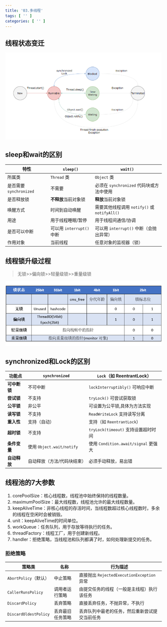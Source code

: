 ```yaml
---
title: '03.多线程'
tags: [ '' ]
categories: [ '' ]
---
```


## 线程状态变迁

![线程状态变更](./assets/1751420771012.png)

## sleep和wait的区别

| 特性                  | `sleep()`            | `wait()`                            |
|---------------------|----------------------|-------------------------------------|
| 所属类                 | `Thread` 类           | `Object` 类                          |
| 是否需要 `synchronized` | 不需要                  | 必须在 `synchronized` 代码块或方法中使用        |
| 是否释放锁               | **不释放**当前对象锁         | **释放**当前对象锁                         |
| 唤醒方式                | 时间到自动唤醒              | 需要其他线程调用 `notify()` 或 `notifyAll()` |
| 用途                  | 用于线程睡眠/暂停            | 用于线程间通信/协调                          |
| 是否可以中断              | 可以用 `interrupt()` 中断 | 可以用 `interrupt()` 中断（会抛出异常）         |
| 作用对象                | 当前线程                 | 任意对象的监视器（锁）                         |

## 线程锁升级过程

> 无锁>>偏向锁>>轻量级锁>>重量级锁

![锁升级](./assets/1751421255889.png)

## synchronized和Lock的区别

| 功能点      | `synchronized`          | `Lock`（如 ReentrantLock）         |
|----------|-------------------------|---------------------------------|
| **可中断锁** | 不可中断                    | `lockInterruptibly()` 可响应中断     |
| **尝试锁**  | 不支持                     | `tryLock()` 可尝试获取锁              |
| **公平锁**  | 非公平                     | 可设置为公平锁,具体为方法实现                 |
| **读写锁**  | 不支持                     | `ReadWriteLock` 支持读写分离          |
| **重入性**  | 支持（自动）                  | 支持（如 `ReentrantLock`）           |
| **超时锁**  | 不支持                     | `tryLock(timeout)` 支持设置超时时间     |
| **条件变量** | 使用 `Object.wait/notify` | 使用 `Condition.await/signal` 更强大 |
| **自动释放** | 自动释放（方法/代码块结束）          | 必须手动释放，易出错                      |

## 线程池的7大参数

1. corePoolSize：核心线程数，线程池中始终保持的线程数量。
2. maximumPoolSize：最大线程数，线程池允许的最大线程数量。
3. keepAliveTime：非核心线程的存活时间，当线程数超过核心线程数时，多余的线程在空闲时会被销毁。
4. unit：keepAliveTime的时间单位。
5. workQueue：任务队列，用于存放等待执行的任务。
6. threadFactory：线程工厂，用于创建新线程。
7. handler：拒绝策略，当线程池和队列都满了时，如何处理新提交的任务。
### 拒绝策略

| 策略类                   | 名称       | 行为描述                                 |
| --------------------- | -------- | ------------------------------------ |
| `AbortPolicy`（默认）     | 中止策略     | 直接抛出 `RejectedExecutionException` 异常 |
| `CallerRunsPolicy`    | 调用者运行策略  | 由提交任务的线程（一般是主线程）执行该任务                |
| `DiscardPolicy`       | 丢弃策略     | 直接丢弃任务，不抛异常，不执行                      |
| `DiscardOldestPolicy` | 丢弃最旧任务策略 | 丢弃队列中最老的任务，然后重新尝试提交当前任务              |

